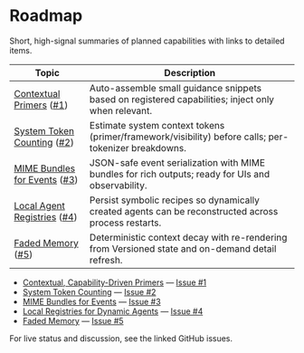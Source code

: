 # Roadmap

Short, high-signal summaries of planned capabilities with links to detailed items.

|   Topic   | Description |
|-----------|-------------|
|  [Contextual Primers](primers.md) ([#1](https://github.com/ashenfad/agex/issues/1)) | Auto-assemble small guidance snippets based on registered capabilities; inject only when relevant. |
| [System Token Counting](token_counting.md) ([#2](https://github.com/ashenfad/agex/issues/2)) | Estimate system context tokens (primer/framework/visibility) before calls; per-tokenizer breakdowns. |
| [MIME Bundles for Events](mime_bundles.md) ([#3](https://github.com/ashenfad/agex/issues/3)) | JSON-safe event serialization with MIME bundles for rich outputs; ready for UIs and observability. |
| [Local Agent Registries](local_registries.md) ([#4](https://github.com/ashenfad/agex/issues/4)) | Persist symbolic recipes so dynamically created agents can be reconstructed across process restarts. |
| [Faded Memory](faded_memory.md) ([#5](https://github.com/ashenfad/agex/issues/5)) | Deterministic context decay with re-rendering from Versioned state and on-demand detail refresh. |



- [Contextual, Capability-Driven Primers](primers.md) — [Issue #1](https://github.com/ashenfad/agex/issues/1)
- [System Token Counting](token_counting.md) — [Issue #2](https://github.com/ashenfad/agex/issues/2)
- [MIME Bundles for Events](mime_bundles.md) — [Issue #3](https://github.com/ashenfad/agex/issues/3)
- [Local Registries for Dynamic Agents](local_registries.md) — [Issue #4](https://github.com/ashenfad/agex/issues/4)
- [Faded Memory](faded_memory.md) — [Issue #5](https://github.com/ashenfad/agex/issues/5)

For live status and discussion, see the linked GitHub issues.

